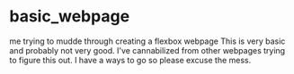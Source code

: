 # basic_webpage
me trying to mudde through creating a flexbox webpage
This is very basic and probably not very good. 
I've cannabilized from other webpages trying to figure this out. I have a ways to go so please excuse the mess. 
